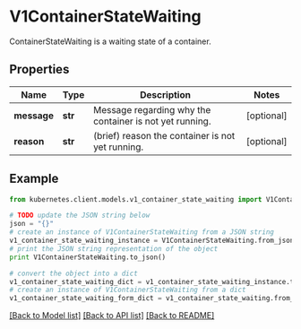 # V1ContainerStateWaiting

ContainerStateWaiting is a waiting state of a container.

## Properties

Name | Type | Description | Notes
------------ | ------------- | ------------- | -------------
**message** | **str** | Message regarding why the container is not yet running. | [optional] 
**reason** | **str** | (brief) reason the container is not yet running. | [optional] 

## Example

```python
from kubernetes.client.models.v1_container_state_waiting import V1ContainerStateWaiting

# TODO update the JSON string below
json = "{}"
# create an instance of V1ContainerStateWaiting from a JSON string
v1_container_state_waiting_instance = V1ContainerStateWaiting.from_json(json)
# print the JSON string representation of the object
print V1ContainerStateWaiting.to_json()

# convert the object into a dict
v1_container_state_waiting_dict = v1_container_state_waiting_instance.to_dict()
# create an instance of V1ContainerStateWaiting from a dict
v1_container_state_waiting_form_dict = v1_container_state_waiting.from_dict(v1_container_state_waiting_dict)
```
[[Back to Model list]](../README.md#documentation-for-models) [[Back to API list]](../README.md#documentation-for-api-endpoints) [[Back to README]](../README.md)


